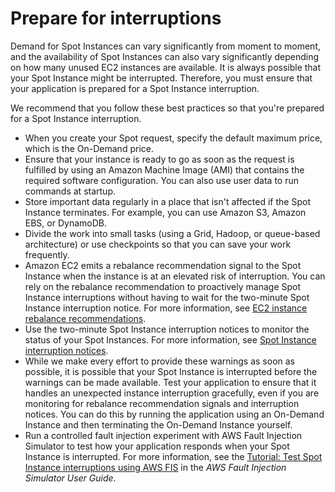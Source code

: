 # Prepare for interruptions<a name="prepare-for-interruptions"></a>

Demand for Spot Instances can vary significantly from moment to moment, and the availability of Spot Instances can also vary significantly depending on how many unused EC2 instances are available\. It is always possible that your Spot Instance might be interrupted\. Therefore, you must ensure that your application is prepared for a Spot Instance interruption\.

We recommend that you follow these best practices so that you're prepared for a Spot Instance interruption\.
+ When you create your Spot request, specify the default maximum price, which is the On\-Demand price\. 
+ Ensure that your instance is ready to go as soon as the request is fulfilled by using an Amazon Machine Image \(AMI\) that contains the required software configuration\. You can also use user data to run commands at startup\.
+ Store important data regularly in a place that isn't affected if the Spot Instance terminates\. For example, you can use Amazon S3, Amazon EBS, or DynamoDB\.
+ Divide the work into small tasks \(using a Grid, Hadoop, or queue\-based architecture\) or use checkpoints so that you can save your work frequently\.
+ Amazon EC2 emits a rebalance recommendation signal to the Spot Instance when the instance is at an elevated risk of interruption\. You can rely on the rebalance recommendation to proactively manage Spot Instance interruptions without having to wait for the two\-minute Spot Instance interruption notice\. For more information, see [EC2 instance rebalance recommendations](rebalance-recommendations.md)\.
+ Use the two\-minute Spot Instance interruption notices to monitor the status of your Spot Instances\. For more information, see [Spot Instance interruption notices](spot-instance-termination-notices.md)\.
+ While we make every effort to provide these warnings as soon as possible, it is possible that your Spot Instance is interrupted before the warnings can be made available\. Test your application to ensure that it handles an unexpected instance interruption gracefully, even if you are monitoring for rebalance recommendation signals and interruption notices\. You can do this by running the application using an On\-Demand Instance and then terminating the On\-Demand Instance yourself\.
+ Run a controlled fault injection experiment with AWS Fault Injection Simulator to test how your application responds when your Spot Instance is interrupted\. For more information, see the [Tutorial: Test Spot Instance interruptions using AWS FIS](https://docs.aws.amazon.com/fis/latest/userguide/fis-tutorial-spot-interruptions.html) in the *AWS Fault Injection Simulator User Guide*\.